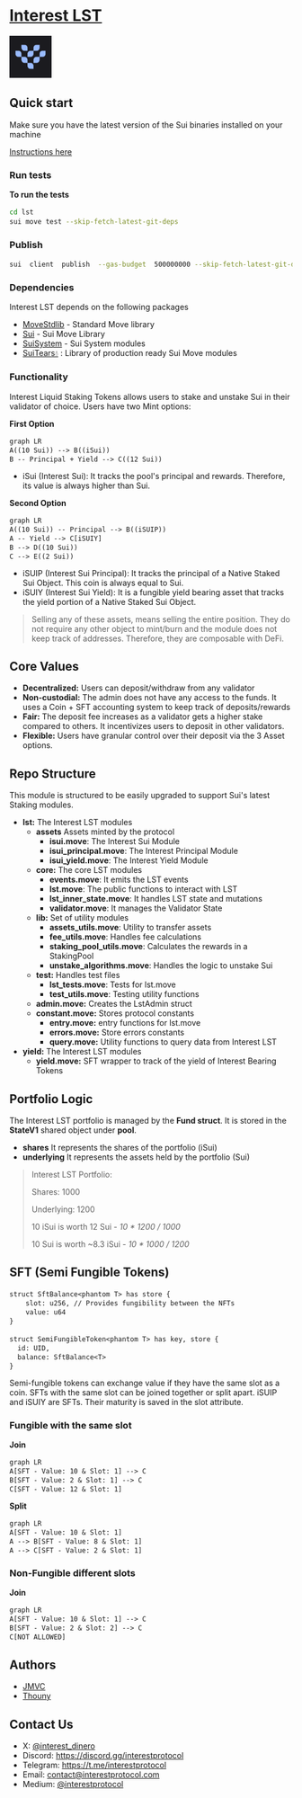 # [Interest LST](https://www.interestprotocol.com/)

<p>  <img  width="75px"height="75px"  src="./img/logo.png" /></p>

## Quick start

Make sure you have the latest version of the Sui binaries installed on your machine

[Instructions here](https://docs.sui.io/devnet/build/install)

### Run tests

**To run the tests**

```bash
cd lst
sui move test --skip-fetch-latest-git-deps
```

### Publish

```bash
sui  client  publish  --gas-budget  500000000 --skip-fetch-latest-git-deps
```

### Dependencies

Interest LST depends on the following packages

- [MoveStdlib](https://github.com/MystenLabs/sui/tree/main/crates/sui-framework/packages/move-stdlib) - Standard Move library
- [Sui](https://github.com/MystenLabs/sui/tree/main/crates/sui-framework/packages/sui-framework) - Sui Move Library
- [SuiSystem](https://github.com/MystenLabs/sui/tree/main/crates/sui-framework/packages/sui-system) - Sui System modules
- [SuiTears💧](https://github.com/interest-protocol/suitears) : Library of production ready Sui Move modules

### Functionality

Interest Liquid Staking Tokens allows users to stake and unstake Sui in their validator of choice. Users have two Mint options:

**First Option**

```mermaid
graph LR
A((10 Sui)) --> B((iSui))
B -- Principal + Yield --> C((12 Sui))
```

- iSui (Interest Sui): It tracks the pool's principal and rewards. Therefore, its value is always higher than Sui.

**Second Option**

```mermaid
graph LR
A((10 Sui)) -- Principal --> B((iSUIP))
A -- Yield --> C[iSUIY]
B --> D((10 Sui))
C --> E((2 Sui))
```

- iSUIP (Interest Sui Principal): It tracks the principal of a Native Staked Sui Object. This coin is always equal to Sui.
- iSUIY (Interest Sui Yield): It is a fungible yield bearing asset that tracks the yield portion of a Native Staked Sui Object.

> Selling any of these assets, means selling the entire position. They do not require any other object to mint/burn and the module does not keep track of addresses. Therefore, they are composable with DeFi.

## Core Values

- **Decentralized:** Users can deposit/withdraw from any validator
- **Non-custodial:** The admin does not have any access to the funds. It uses a Coin + SFT accounting system to keep track of deposits/rewards
- **Fair:** The deposit fee increases as a validator gets a higher stake compared to others. It incentivizes users to deposit in other validators.
- **Flexible:** Users have granular control over their deposit via the 3 Asset options.

## Repo Structure

This module is structured to be easily upgraded to support Sui's latest Staking modules.

- **lst:** The Interest LST modules
  - **assets** Assets minted by the protocol
    - **isui.move**: The Interest Sui Module
    - **isui_principal.move**: The Interest Principal Module
    - **isui_yield.move**: The Interest Yield Module
  - **core:** The core LST modules
    - **events.move**: It emits the LST events
    - **lst.move**: The public functions to interact with LST
    - **lst_inner_state.move**: It handles LST state and mutations
    - **validator.move**: It manages the Validator State
  - **lib:** Set of utility modules
    - **assets_utils.move**: Utility to transfer assets
    - **fee_utils.move**: Handles fee calculations
    - **staking_pool_utils.move**: Calculates the rewards in a StakingPool
    - **unstake_algorithms.move**: Handles the logic to unstake Sui
  - **test:** Handles test files
    - **lst_tests.move**: Tests for lst.move
    - **test_utils.move**: Testing utility functions
  - **admin.move:** Creates the LstAdmin struct
  - **constant.move:** Stores protocol constants
    - **entry.move:** entry functions for lst.move
    - **errors.move:** Store errors constants
    - **query.move:** Utility functions to query data from Interest LST
- **yield:** The Interest LST modules
  - **yield.move:** SFT wrapper to track of the yield of Interest Bearing Tokens

## Portfolio Logic

The Interest LST portfolio is managed by the **Fund struct**. It is stored in the **StateV1** shared object under **pool**.

- **shares** It represents the shares of the portfolio (iSui)
- **underlying** It represents the assets held by the portfolio (Sui)
  
> Interest LST Portfolio:
> 
> Shares: 1000
> 
> Underlying: 1200
> 
> 10 iSui is worth 12 Sui - _10 \* 1200 / 1000_
> 
> 10 Sui is worth ~8.3 iSui - _10 \* 1000 / 1200_

## SFT (Semi Fungible Tokens)

```move
struct SftBalance<phantom T> has store {
    slot: u256, // Provides fungibility between the NFTs
    value: u64
}

struct SemiFungibleToken<phantom T> has key, store {
  id: UID, 
  balance: SftBalance<T>
}
```

Semi-fungible tokens can exchange value if they have the same slot as a coin. SFTs with the same slot can be joined together or split apart. iSUIP and iSUIY are SFTs. Their maturity is saved in the slot attribute.

### Fungible with the same slot

**Join**

```mermaid
graph LR
A[SFT - Value: 10 & Slot: 1] --> C
B[SFT - Value: 2 & Slot: 1] --> C
C[SFT - Value: 12 & Slot: 1]
```

**Split**

```mermaid
graph LR
A[SFT - Value: 10 & Slot: 1]
A --> B[SFT - Value: 8 & Slot: 1]
A --> C[SFT - Value: 2 & Slot: 1]
```

### Non-Fungible different slots

**Join**

```mermaid
graph LR
A[SFT - Value: 10 & Slot: 1] --> C
B[SFT - Value: 2 & Slot: 2] --> C
C[NOT ALLOWED]
```

## Authors

- [JMVC](https://twitter.com/josemvcerqueira)
- [Thouny](https://twitter.com/BL0CKRUNNER)

## Contact Us

- X: [@interest_dinero](https://x.com/interest_dinero)
- Discord: https://discord.gg/interestprotocol
- Telegram: https://t.me/interestprotocol
- Email: [contact@interestprotocol.com](mailto:contact@interestprotocol.com)
- Medium: [@interestprotocol](https://medium.com/@interestprotocol)
